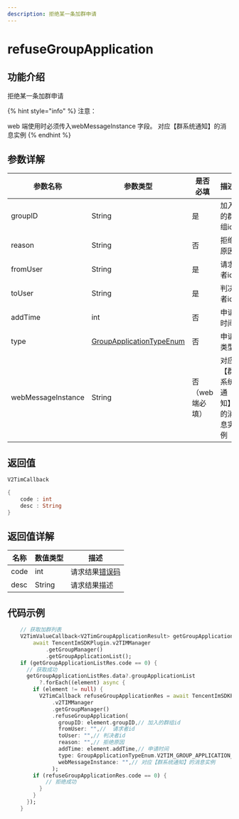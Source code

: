 ```yaml
---
description: 拒绝某一条加群申请
---
```


# refuseGroupApplication

## 功能介绍

拒绝某一条加群申请

{% hint style="info" %}
注意：

web 端使用时必须传入webMessageInstance 字段。 对应【群系统通知】的消息实例
{% endhint %}

## 参数详解

| 参数名称               | 参数类型                                                             | 是否必填      | 描述             |
| ------------------ | ---------------------------------------------------------------- | --------- | -------------- |
| groupID            | String                                                           | 是         | 加入的群组id        |
| reason             | String                                                           | 否         | 拒绝原因           |
| fromUser           | String                                                           | 是         | 请求者id          |
| toUser             | String                                                           | 是         | 判决者id          |
| addTime            | int                                                              | 否         | 申请时间           |
| type               | [GroupApplicationTypeEnum](../enums/groupapplicationtypeenum.md) | 否         | 申请类型           |
| webMessageInstance | String                                                           | 否（web端必填） | 对应【群系统通知】的消息实例 |

## 返回值

```dart
V2TimCallback

{
    code : int
    desc : String
}
```

## 返回值详解

| 名称   | 数值类型   | 描述                                                             |
| ---- | ------ | -------------------------------------------------------------- |
| code | int    | 请求结果[错误码](https://cloud.tencent.com/document/product/269/1671) |
| desc | String | 请求结果描述                                                         |

## 代码示例

```dart
    // 获取加群列表
    V2TimValueCallback<V2TimGroupApplicationResult> getGroupApplicationListRes =
        await TencentImSDKPlugin.v2TIMManager
            .getGroupManager()
            .getGroupApplicationList();
    if (getGroupApplicationListRes.code == 0) {
      // 获取成功
      getGroupApplicationListRes.data?.groupApplicationList
          ?.forEach((element) async {
        if (element != null) {
          V2TimCallback refuseGroupApplicationRes = await TencentImSDKPlugin
              .v2TIMManager
              .getGroupManager()
              .refuseGroupApplication(
                groupID: element.groupID,// 加入的群组id
                fromUser: "",//  请求者id
                toUser: "",// 判决者id
                reason: "",// 拒绝原因
                addTime: element.addTime,// 申请时间
                type: GroupApplicationTypeEnum.V2TIM_GROUP_APPLICATION_GET_TYPE_INVITE,// 申请类型
                webMessageInstance: "",// 对应【群系统通知】的消息实例
              );
        if (refuseGroupApplicationRes.code == 0) {
            // 拒绝成功
          }
        }
      });
    }
```
